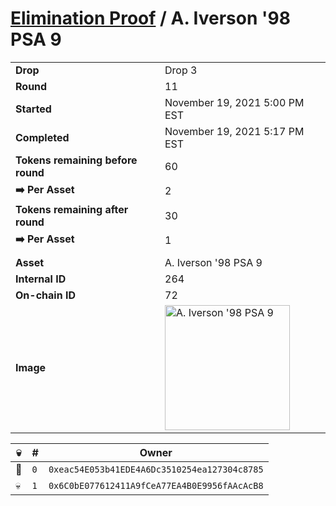 # [Elimination Proof](./readme.md) / A. Iverson &#039;98 PSA 9

|||
|---|---|
| **Drop** | Drop 3 |
| **Round** | 11 |
| **Started** | November 19, 2021 5:00 PM EST |
| **Completed** | November 19, 2021 5:17 PM EST |
| **Tokens remaining before round** | 60 |
| **➡️ Per Asset** | 2 |
| **Tokens remaining after round** | 30 |
| **➡️ Per Asset** | 1 |
| | |
| **Asset** | A. Iverson &#039;98 PSA 9 |
| **Internal ID** | 264 |
| **On-chain ID** | 72 |
| **Image** | <img src="https://tcdn.blokpax.com/94d9199b-dc56-4dc7-9892-171fdfcfc940/00d79499f48fc1b86628f17c7f078b06bdb4da6fc5fbcc8fb57b72e30691ed40.jpg" height="200" alt="A. Iverson &#039;98 PSA 9" /> |


| 💀 | # | Owner |
| --- | --- | --- |
| 👑 | `0` | `0xeac54E053b41EDE4A6Dc3510254ea127304c8785` |
| 💀 | `1` | `0x6C0bE077612411A9fCeA77EA4B0E9956fAAcAcB8` |
